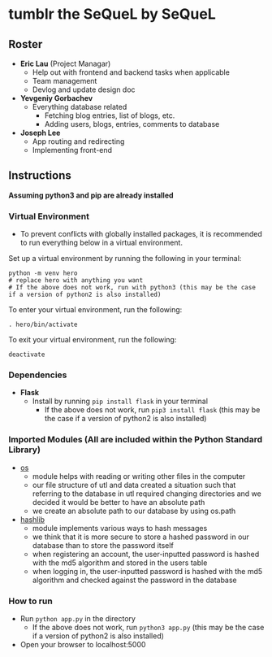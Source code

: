 # tumblr the SeQueL by SeQueL

## Roster 
- **Eric Lau** (Project Managar)
    - Help out with frontend and backend tasks when applicable
    - Team management 
    - Devlog and update design doc
- **Yevgeniy Gorbachev**
    - Everything database related
        - Fetching blog entries, list of blogs, etc.
        - Adding users, blogs, entries, comments to database
- **Joseph Lee**
    - App routing and redirecting
    - Implementing front-end

## Instructions
**Assuming python3 and pip are already installed**
### Virtual Environment 
- To prevent conflicts with globally installed packages, it is recommended to run everything below in a virtual environment. 

Set up a virtual environment by running the following in your terminal:
```
python -m venv hero 
# replace hero with anything you want 
# If the above does not work, run with python3 (this may be the case if a version of python2 is also installed)
```

To enter your virtual environment, run the following:
```
. hero/bin/activate
```

To exit your virtual environment, run the following:
```
deactivate
```


### Dependencies 
- **Flask**
    - Install by running `pip install flask` in your terminal
        - If the above does not work, run `pip3 install flask` (this may be the case if a version of python2 is also installed)
    
### Imported Modules (All are included within the Python Standard Library)
- [os](https://docs.python.org/3/library/os.html)
    - module helps with reading or writing other files in the computer
    - our file structure of utl and data created a situation such that referring to the database in utl required changing directories and we decided it would be better to have an absolute path
    - we create an absolute path to our database by using os.path
- [hashlib](https://docs.python.org/3/library/hashlib.html)
    - module implements various ways to hash messages 
    - we think that it is more secure to store a hashed password in our database than to store the password itself
    - when registering an account, the user-inputted password is hashed with the md5 algorithm and stored in the users table 
    - when logging in, the user-inputted password is hashed with the md5 algorithm and checked against the password in the database 
### How to run
- Run `python app.py` in the directory
    - If the above does not work, run `python3 app.py` (this may be the case if a version of python2 is also installed)
- Open your browser to localhost:5000
